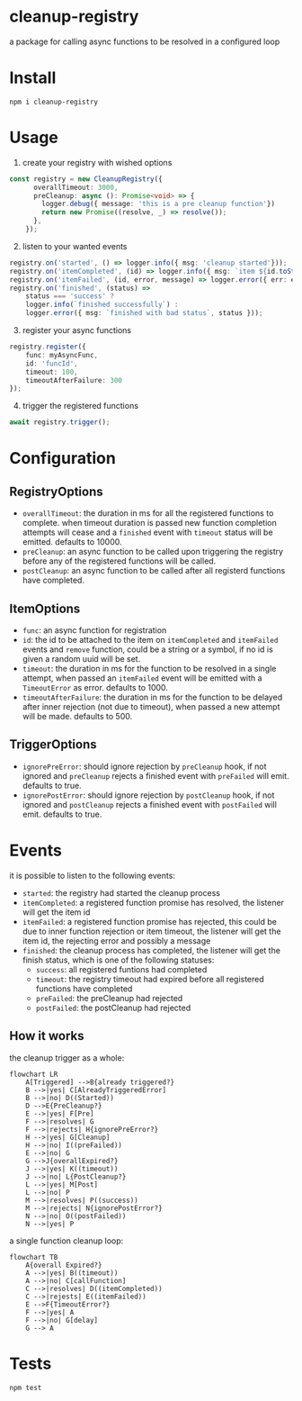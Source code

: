 # cleanup-registry
a package for calling async functions to be resolved in a configured loop

# Install
```
npm i cleanup-registry
```

# Usage
1. create your registry with wished options
```ts
const registry = new CleanupRegistry({
      overallTimeout: 3000,
      preCleanup: async (): Promise<void> => {
        logger.debug({ message: 'this is a pre cleanup function'})
        return new Promise((resolve, _) => resolve());
      },
    });
```

2. listen to your wanted events
```ts
registry.on('started', () => logger.info({ msg: 'cleanup started'}));
registry.on('itemCompleted', (id) => logger.info({ msg: `item ${id.toString()} completed` }));
registry.on('itemFailed', (id, error, message) => logger.error({ err: error, msg: message, id }));
registry.on('finished', (status) =>
    status === 'success' ?
    logger.info(`finished successfully`) :
    logger.error({ msg: `finished with bad status`, status }));
```

3. register your async functions
```ts
registry.register({
    func: myAsyncFunc,
    id: 'funcId',
    timeout: 100,
    timeoutAfterFailure: 300
});
```

4. trigger the registered functions
```ts
await registry.trigger();
```

# Configuration
## RegistryOptions
- `overallTimeout`: the duration in ms for all the registered functions to complete. when timeout duration is passed new function completion attempts will cease and a `finished` event with `timeout` status will be emitted.
defaults to 10000.
- `preCleanup`: an async function to be called upon triggering the registry before any of the registered functions will be called.
- `postCleanup`: an async function to be called after all registerd functions have completed.
## ItemOptions
- `func`: an async function for registration
- `id`: the id to be attached to the item on `itemCompleted` and `itemFailed` events and `remove` function, could be a string or a symbol, if no id is given a random uuid will be set.
- `timeout`: the duration in ms for the function to be resolved in a single attempt, when passed an `itemFailed` event will be emitted with a `TimeoutError` as error. defaults to 1000.
- `timeoutAfterFailure`: the duration in ms for the function to be delayed after inner rejection (not due to timeout), when passed a new attempt will be made. defaults to 500.

## TriggerOptions
- `ignorePreError`: should ignore rejection by `preCleanup` hook, if not ignored and `preCleanup` rejects a finished event with `preFailed` will emit. defaults to true.
- `ignorePostError`: should ignore rejection by `postCleanup` hook, if not ignored and `postCleanup` rejects a finished event with `postFailed` will emit. defaults to true.

# Events
it is possible to listen to the following events:
- `started`: the registry had started the cleanup process
- `itemCompleted`: a registered function promise has resolved, the listener will get the item id
- `itemFailed`: a registered function promise has rejected, this could be due to inner function rejection or item timeout, the listener will get the item id, the rejecting error and possibly a message
- `finished`: the cleanup process has completed, the listener will get the finish status, which is one of the following statuses:
    - `success`: all registered funtions had completed
    - `timeout`: the registry timeout had expired before all registered functions have completed
    - `preFailed`: the preCleanup had rejected
    - `postFailed`: the postCleanup had rejected

## How it works
the cleanup trigger as a whole:
```mermaid
flowchart LR
    A[Triggered] -->B{already triggered?}
    B -->|yes| C[AlreadyTriggeredError]
    B -->|no| D((Started))
    D -->E{PreCleanup?}
    E -->|yes| F[Pre]
    F -->|resolves| G
    F -->|rejects| H{ignorePreError?}
    H -->|yes| G[Cleanup]
    H -->|no| I((preFailed))
    E -->|no| G
    G -->J{overallExpired?}
    J -->|yes| K((timeout))
    J -->|no| L{PostCleanup?}
    L -->|yes| M[Post]
    L -->|no| P
    M -->|resolves| P((success))
    M -->|rejects| N{ignorePostError?}
    N -->|no| O((postFailed))
    N -->|yes| P
```

a single function cleanup loop:
```mermaid
flowchart TB
    A{overall Expired?}
    A -->|yes| B((timeout))
    A -->|no| C[callFunction]
    C -->|resolves| D((itemCompleted))
    C -->|rejests| E((itemFailed))
    E -->F{TimeoutError?}
    F -->|yes| A
    F -->|no| G[delay]
    G --> A
```
# Tests
```
npm test
```
